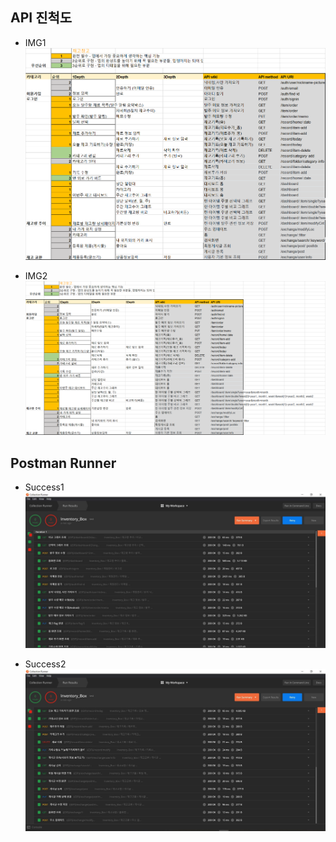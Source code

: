 ## API 진척도

* IMG1 ![API_1](https://raw.githubusercontent.com/InventoryBox/InventoryBox_Server/master/img/api_1.png)

* IMG2 ![API_2](https://raw.githubusercontent.com/InventoryBox/InventoryBox_Server/master/img/api_2.png)

## Postman Runner

* Success1 ![Postman Runner1](https://raw.githubusercontent.com/InventoryBox/InventoryBox_Server/master/img/postman_1.JPG)

* Success2 ![Postman Runner2](https://raw.githubusercontent.com/InventoryBox/InventoryBox_Server/master/img/postman_2JPG.JPG)

